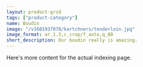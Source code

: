 ```yaml
---
layout: product-grid
tags: ["product-category"]
name: Boudin
image: "/v1601937878/kartchners/tenderloin.jpg"
image_format: ar_1.3,c_crop/f_auto,q_80
short_description: Our boudin really is amazing.
---
```


Here's more content for the actual indexing page.